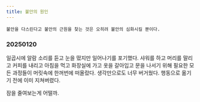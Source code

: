 ```yaml
---
title: 불안의 원인
---
```


    불안을 다스린다고 불안의 근원을 찾는 것은 오히려 불안의 심화시킬 뿐이다.

### 20250120
일곱시에 알람 소리를 듣고 눈을 떴지만 일어나기를 포기했다.
샤워를 하고 머리를 말리고 커피를 내리고 아침을 먹고 화장실에 가고 옷을 갈아입고 문을 나서기 위해 필요한 모든 과정들이 머릿속에 한꺼번에 떠올랐다.
생각만으로도 너무 버거웠다. 
행동으로 옮기기 전에 이미 지쳐버렸다.

잠을 줄여보는게 어떨까.